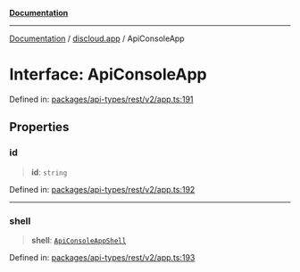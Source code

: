[**Documentation**](../../README.md)

***

[Documentation](../../packages.md) / [discloud.app](../README.md) / ApiConsoleApp

# Interface: ApiConsoleApp

Defined in: [packages/api-types/rest/v2/app.ts:191](https://github.com/discloud/discloud.app/blob/e06d08869d94db25520cbe5fdcc3cdbc242fb0cb/packages/api-types/rest/v2/app.ts#L191)

## Properties

### id

> **id**: `string`

Defined in: [packages/api-types/rest/v2/app.ts:192](https://github.com/discloud/discloud.app/blob/e06d08869d94db25520cbe5fdcc3cdbc242fb0cb/packages/api-types/rest/v2/app.ts#L192)

***

### shell

> **shell**: [`ApiConsoleAppShell`](ApiConsoleAppShell.md)

Defined in: [packages/api-types/rest/v2/app.ts:193](https://github.com/discloud/discloud.app/blob/e06d08869d94db25520cbe5fdcc3cdbc242fb0cb/packages/api-types/rest/v2/app.ts#L193)

